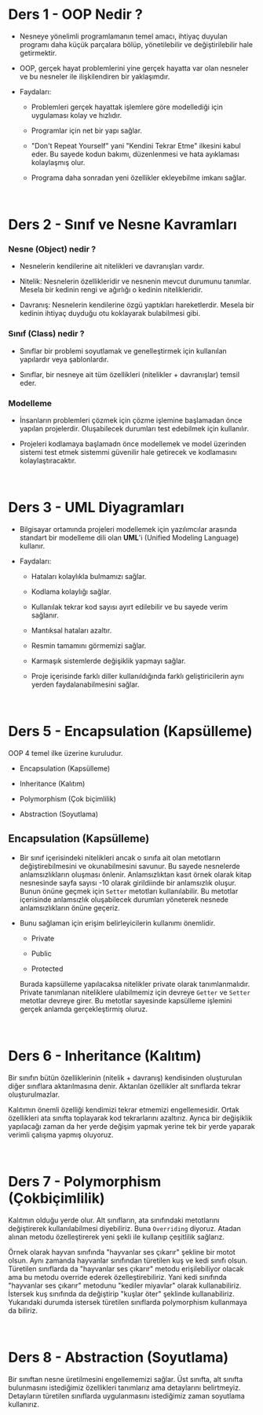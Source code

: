 # Ders 1 - OOP Nedir ?

- Nesneye yönelimli programlamanın temel amacı, ihtiyaç duyulan programı daha küçük parçalara bölüp, yönetilebilir ve değiştirilebilir hale getirmektir.

- OOP, gerçek hayat problemlerini yine gerçek hayatta var olan nesneler ve bu nesneler ile ilişkilendiren bir yaklaşımdır.

-  Faydaları:

    - Problemleri gerçek hayattak işlemlere göre modellediği için uygulaması kolay ve hızlıdır.

    - Programlar için net bir yapı sağlar.

    - "Don't Repeat Yourself" yani "Kendini Tekrar Etme" ilkesini kabul eder. Bu sayede kodun bakımı, düzenlenmesi ve hata ayıklaması kolaylaşmış olur.

    - Programa daha sonradan yeni özellikler ekleyebilme imkanı sağlar.

<br>

# Ders 2 - Sınıf ve Nesne Kavramları

### Nesne (Object) nedir ?

- Nesnelerin kendilerine ait nitelikleri ve davranışları vardır.

- Nitelik: Nesnelerin özellikleridir ve nesnenin mevcut durumunu tanımlar. Mesela bir kedinin rengi ve ağırlığı o kedinin nitelikleridir.

- Davranış: Nesnelerin kendilerine özgü yaptıkları hareketlerdir. 
Mesela bir kedinin ihtiyaç duyduğu otu koklayarak bulabilmesi gibi.
        
### Sınıf (Class) nedir ?

- Sınıflar bir problemi soyutlamak ve genelleştirmek için kullanılan yapılardır veya şablonlardır.

- Sınıflar, bir nesneye ait tüm özellikleri (nitelikler + davranışlar) temsil eder. 

### Modelleme        

- İnsanların problemleri çözmek için çözme işlemine başlamadan önce yapılan projelerdir. Oluşabilecek durumları test edebilmek için kullanılır.

- Projeleri kodlamaya başlamadn önce modellemek ve model üzerinden sistemi test etmek sistemmi güvenilir hale getirecek ve kodlamasını kolaylaştıracaktır.

<br>

# Ders 3 - UML Diyagramları

- Bilgisayar ortamında projeleri modellemek için yazılımcılar arasında standart bir modelleme dili olan **UML**'i (Unified Modeling Language) kullanır. 

- Faydaları:

    - Hataları kolaylıkla bulmamızı sağlar.

    - Kodlama kolaylığı sağlar.

    - Kullanılak tekrar kod sayısı ayırt edilebilir ve bu sayede verim sağlanır.

    - Mantıksal hataları azaltır.

    - Resmin tamamını görmemizi sağlar.

    - Karmaşık sistemlerde değişiklik yapmayı sağlar.

    - Proje içerisinde farklı diller kullanıldığında farklı geliştiricilerin aynı yerden faydalanabilmesini sağlar.

<br>

# Ders 5 - Encapsulation (Kapsülleme)

OOP 4 temel ilke üzerine kuruludur.

- Encapsulation (Kapsülleme)

- Inheritance (Kalıtım)

- Polymorphism (Çok biçimlilik)

- Abstraction (Soyutlama)

## Encapsulation (Kapsülleme)

- Bir sınıf içerisindeki nitelikleri ancak o sınıfa ait olan metotların değiştirebilmesini ve okunabilmesini savunur. Bu sayede nesnelerde anlamsızlıkların oluşması önlenir. Anlamsızlıktan kasıt örnek olarak kitap nesnesinde sayfa sayısı -10 olarak girildiinde bir anlamsızlık oluşur. Bunun önüne geçmek için `Setter` metotları kullanılabilir. Bu metotlar içerisinde anlamsızlık oluşabilecek durumları yöneterek nesnede anlamsızlıkların önüne geçeriz.

- Bunu sağlaman için erişim belirleyicilerin kullanımı önemlidir. 

    - Private 

    - Public 

    - Protected

    Burada kapsülleme yapılacaksa nitelikler private olarak tanımlanmalıdır. Private tanımlanan niteliklere ulabilmemiz için devreye `Getter` ve `Setter` metotlar devreye girer. Bu metotlar sayesinde kapsülleme işlemini gerçek anlamda gerçekleştirmiş oluruz.

<br>

# Ders 6 - Inheritance (Kalıtım)

Bir sınıfın bütün özelliklerinin (nitelik + davranış) kendisinden oluşturulan diğer sınıflara aktarılmasına denir. Aktarılan özellikler alt sınıflarda tekrar oluşturulmazlar.

 Kalıtımın önemli özelliği kendimizi tekrar etmemizi engellemesidir. Ortak özellikleri ata sınıfta toplayarak kod tekrarlarını azaltırız. Ayrıca bir değişiklik yapılacağı zaman da her yerde değişim yapmak yerine tek bir yerde yaparak verimli çalışma yapmış oluyoruz.

 <br>

 # Ders 7 - Polymorphism (Çokbiçimlilik)

 Kalıtmın olduğu yerde olur.
 Alt sınıfların, ata sınıfındaki metotlarını değiştirerek kullanılabilmesi diyebiliriz. Buna `Overriding` diyoruz. Atadan alınan metodu özelleştirerek yeni şekli ile kullanıp çeşitlilik sağlarız.

 Örnek olarak hayvan sınıfında "hayvanlar ses çıkarır" şekline bir motot olsun. Aynı zamanda hayvanlar sınıfından türetilen kuş ve kedi sınıfı olsun. Türetilen sınıflarda da "hayvanlar ses çıkarır" metodu erişilebiliyor olacak ama bu metodu override ederek özelleştirebiliriz. Yani kedi sınıfında "hayvanlar ses çıkarır" metodunu "kediler miyavlar" olarak kullanabiliriz. İstersek kuş sınıfında da değiştirip "kuşlar öter" şeklinde kullanabiliriz. Yukarıdaki durumda istersek türetilen sınıflarda polymorphism kullanmaya da biliriz.

<br>

 # Ders 8 - Abstraction (Soyutlama)

 Bir sınıftan nesne üretilmesini engellememizi sağlar. Üst sınıfta, alt sınıfta bulunmasını istediğimiz özellikleri tanımlarız ama detaylarını belirtmeyiz. Detayların türetilen sınıflarda uygulanmasını istediğimiz zaman soyutlama kullanırız.